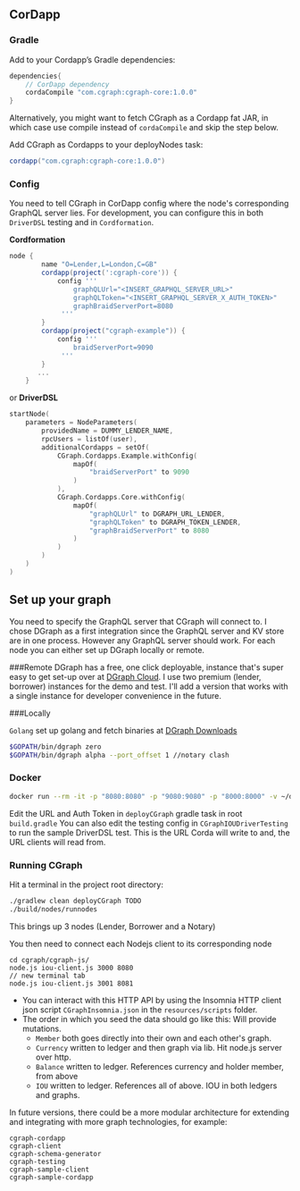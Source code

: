 ## CorDapp
### Gradle
Add to your Cordapp’s Gradle dependencies:
```groovy
dependencies{
    // CorDapp dependency
    cordaCompile "com.cgraph:cgraph-core:1.0.0"
} 
```   
Alternatively, you might want to fetch CGraph as a Cordapp fat JAR, in which case use compile instead of `cordaCompile` and skip the step below.

Add CGraph as Cordapps to your deployNodes task:

```groovy
cordapp("com.cgraph:cgraph-core:1.0.0")
```

### Config
You need to tell CGraph in CorDapp config where the node's corresponding GraphQL server lies. 
For development, you can configure this in both `DriverDSL` testing and in `Cordformation`.

**Cordformation**
```groovy
node {
        name "O=Lender,L=London,C=GB"
        cordapp(project(':cgraph-core')) {
            config '''
                graphQLUrl="<INSERT_GRAPHQL_SERVER_URL>"
                graphQLToken="<INSERT_GRAPHQL_SERVER_X_AUTH_TOKEN>"
                graphBraidServerPort=8080
             '''
        }
        cordapp(project("cgraph-example")) {
            config '''
                braidServerPort=9090
             '''
        }
       ...
    }
```
or **DriverDSL**
```kotlin
startNode(
    parameters = NodeParameters(
        providedName = DUMMY_LENDER_NAME,
        rpcUsers = listOf(user),
        additionalCordapps = setOf(
            CGraph.Cordapps.Example.withConfig(
                mapOf(
                    "braidServerPort" to 9090
                )
            ),
            CGraph.Cordapps.Core.withConfig(
                mapOf(
                    "graphQLUrl" to DGRAPH_URL_LENDER,
                    "graphQLToken" to DGRAPH_TOKEN_LENDER,
                    "graphBraidServerPort" to 8080
                )
            )
        )
    )
)
```

## Set up your graph
You need to specify the GraphQL server that CGraph will connect to. 
I chose DGraph as a first integration since the GraphQL server and KV store are in one process. However any GraphQL server should work. 
For each node you can either set up DGraph locally or remote.

###Remote
DGraph has a free, one click deployable, instance that's super easy to get set-up over at [DGraph Cloud](https://cloud.dgraph.io). I use two premium (lender, borrower) instances for the demo and test. 
I'll add a version that works with a single instance for developer convenience in the future.

###Locally 

`Golang` set up golang and fetch binaries at [DGraph Downloads](https://dgraph.io/downloads)

```bash
$GOPATH/bin/dgraph zero
$GOPATH/bin/dgraph alpha --port_offset 1 //notary clash
```
### Docker

```bash
docker run --rm -it -p "8080:8080" -p "9080:9080" -p "8000:8000" -v ~/dgraph:/dgraph "dgraph/standalone:v21.03.0"
```
  
 
Edit the URL and Auth Token in `deployCGraph` gradle task in root `build.gradle`
You can also edit the testing config in `CGraphIOUDriverTesting` to run the sample DriverDSL test.
This is the URL Corda will write to and, the URL clients will read from. 

### Running CGraph
Hit a terminal in the project root directory:

```bash
./gradlew clean deployCGraph TODO
./build/nodes/runnodes
```
This brings up 3 nodes (Lender, Borrower and a Notary)

You then need to connect each Nodejs client to its corresponding node
```
cd cgraph/cgraph-js/
node.js iou-client.js 3000 8080
// new terminal tab
node.js iou-client.js 3001 8081
```

- You can interact with this HTTP API by using the Insomnia HTTP client json script `CGraphInsomnia.json` in the `resources/scripts` folder. 
- The order in which you seed the data should go like this: Will provide mutations.
    - `Member` both goes directly into their own and each other's graph.
    - `Currency` written to ledger and then graph via lib. Hit node.js server over http.
    - `Balance` written to ledger. References currency and holder member, from above
    - `IOU` written to ledger. References all of above. IOU in both ledgers and graphs. 

In future versions, there could be a more modular architecture for extending and integrating with more graph technologies, for example:

    cgraph-cordapp 
    cgraph-client
    cgraph-schema-generator 
    cgraph-testing
    cgraph-sample-client
    cgraph-sample-cordapp